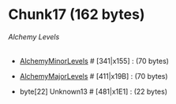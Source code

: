 ﻿# Chunk17 (162 bytes)

###### Alchemy Levels
* [AlchemyMinorLevels](../Items/AlchemyLevels.md) # [341|x155] : (70 bytes)
* [AlchemyMajorLevels](../Items/AlchemyLevels.md) # [411|x19B] : (70 bytes)

* byte[22] Unknown13 # [481|x1E1] : (22 bytes)